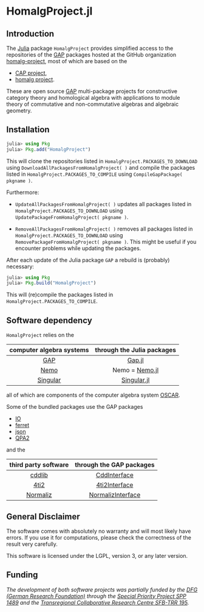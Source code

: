 # HomalgProject.jl

## Introduction

The [Julia](https://julialang.org/) package `HomalgProject` provides simplified access to the repositories of the [GAP](https://www.gap-system.org) packages hosted at the GitHub organization [homalg-project](https://github.com/homalg-project), most of which are based on the

* [CAP project](https://github.com/homalg-project/CAP_project/),
* [homalg project](https://github.com/homalg-project/homalg_project/).

These are open source [GAP](https://www.gap-system.org) multi-package projects for constructive category theory and homological algebra with applications to module theory of commutative and non-commutative algebras and algebraic geometry.

## Installation

```julia
julia> using Pkg
julia> Pkg.add("HomalgProject")
```

This will clone the repositories listed in `HomalgProject.PACKAGES_TO_DOWNLOAD` using `DownloadAllPackagesFromHomalgProject( )` and compile the packages listed in `HomalgProject.PACKAGES_TO_COMPILE` using `CompileGapPackage( pkgname )`.

Furthermore:

* `UpdateAllPackagesFromHomalgProject( )` updates all packages listed in `HomalgProject.PACKAGES_TO_DOWNLOAD` using `UpdatePackageFromHomalgProject( pkgname )`.

* `RemoveAllPackagesFromHomalgProject( )` removes all packages listed in `HomalgProject.PACKAGES_TO_DOWNLOAD` using `RemovePackageFromHomalgProject( pkgname )`. This might be useful if you encounter problems while updating the packages.

After each update of the Julia package `GAP` a rebuild is (probably) necessary:

```julia
julia> using Pkg
julia> Pkg.build("HomalgProject")
```

This will (re)compile the packages listed in `HomalgProject.PACKAGES_TO_COMPILE`.

## Software dependency

`HomalgProject` relies on the

| computer algebra systems                    | through the Julia packages                                 |
|:-------------------------------------------:|:----------------------------------------------------------:|
| [GAP](https://www.gap-system.org/)          | [Gap.jl](https://github.com/oscar-system/GAP.jl)           |
| [Nemo](http://www.nemocas.org/)             | Nemo = [Nemo.jl](https://github.com/wbhart/Nemo.jl)        |
| [Singular](https://www.singular.uni-kl.de/) | [Singular.jl](https://github.com/oscar-system/Singular.jl) |

all of which are components of the computer algebra system [OSCAR](https://oscar.computeralgebra.de/).

Some of the bundled packages use the GAP packages

* [IO](https://github.com/gap-packages/io/)
* [ferret](https://github.com/gap-packages/ferret/)
* [json](https://github.com/gap-packages/json/)
* [QPA2](https://github.com/oysteins/QPA2/)

and the

| third party software                                | through the GAP packages                                                        |
|:---------------------------------------------------:|:-------------------------------------------------------------------------------:|
| [cddlib](https://github.com/cddlib/cddlib/)         | [CddInterface](https://github.com/homalg-project/CddInterface/)                 |
| [4ti2](https://4ti2.github.io/)                     | [4ti2Interface](https://homalg-project.github.io/homalg_project/4ti2Interface/) |
| [Normaliz](https://www.normaliz.uni-osnabrueck.de/) | [NormalizInterface](https://github.com/gap-packages/NormalizInterface/)         |

## General Disclaimer

The software comes with absolutely no warranty and will most likely have errors. If you use it for computations, please check the correctness of the result very carefully.

This software is licensed under the LGPL, version 3, or any later version.

## Funding

*The development of both software projects was partially funded by the [DFG (German Research Foundation)](https://www.dfg.de/) through the [Special Priority Project SPP 1489](https://spp.computeralgebra.de/) and the [Transregional Collaborative Research Centre SFB-TRR 195](https://www.computeralgebra.de/sfb/).*

```@index
```
